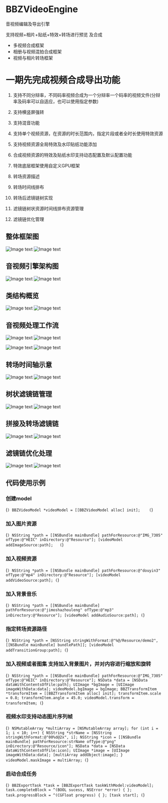 # BBZVideoEngine
音视频编辑及导出引擎

支持视频+相片+贴纸+特效+转场进行预览 及合成 
* 多视频合成框架
* 相册与视频混拍合成框架 
* 视频与相片转场框架


# 一期先完成视频合成导出功能


1. 支持不同分辩率，不同码率视频合成为一个分辩率一个码率的视频文件(分辩率及码率可以自适应，也可以使用指定参数)
1. 支持横竖屏强转
1. 支持混音功能 
1. 支持单个视频资源，在资源的时长范围内，指定片段或者全时长使用特效资源
1. 支持视频资源全局特效及水印贴纸功能添加
1. 合成视频资源的特效及贴纸水印支持动态配置及默认配置功能
1. 特效底层框架使用自定义GPU框架

1. 转场资源描述 
1. 转场时间线排布 
1. 转场后滤镜链树实现 
1. 滤镜链树状资源时间线排布资源管理 
1. 滤镜链优化管理

## 整体框架图
![Image text](http://raw.githubusercontent.com/guolai/testCoreData/master/AVFoundation.png)
![Image text](https://github.com/guolai/testCoreData/blob/master/AVFoundation.png)


## 音视频引擎架构图
![Image text](http://raw.githubusercontent.com/guolai/testCoreData/master/AVFoundatioSimpleClass.png)
![Image text](https://github.com/guolai/testCoreData/blob/master/AVFoundatioSimpleClass.png)

## 类结构概览
![Image text](http://raw.githubusercontent.com/guolai/testCoreData/master/class.png)
![Image text](https://github.com/guolai/testCoreData/blob/master/class.png)

## 音视频处理工作流
![Image text](http://raw.githubusercontent.com/guolai/testCoreData/master/DescriptionWorkFlow.png)
![Image text](https://github.com/guolai/testCoreData/blob/master/DescriptionWorkFlow.png)

![Image text](http://raw.githubusercontent.com/guolai/testCoreData/master/VideoEngineWorkFlow.png)
![Image text](https://github.com/guolai/testCoreData/blob/master/VideoEngineWorkFlow.png)


## 转场时间轴示意
![Image text](http://raw.githubusercontent.com/guolai/testCoreData/master/TransitionFlow.png)
![Image text](https://github.com/guolai/testCoreData/blob/master/TransitionFlow.png)

## 树状滤镜链管理
![Image text](http://raw.githubusercontent.com/guolai/testCoreData/master/FilterTreeManage.png)
![Image text](https://github.com/guolai/testCoreData/blob/master/FilterTreeManage.png)

## 拼接及转场滤镜链
![Image text](http://raw.githubusercontent.com/guolai/testCoreData/master/transitionAndSplice.png)
![Image text](https://github.com/guolai/testCoreData/blob/master/transitionAndSplice.png)

## 滤镜链优化处理
![Image text](http://raw.githubusercontent.com/guolai/testCoreData/master/FilterOptimization.png)
![Image text](https://github.com/guolai/testCoreData/blob/master/FilterOptimization.png)

## 代码使用示例
### 创建model
(```)
BBZVideoModel *videoModel = [[BBZVideoModel alloc] init];   
(```)

### 加入图片资源
(```)
NSString *path = [[NSBundle mainBundle] pathForResource:@"IMG_7305" ofType:@"HEIC" inDirectory:@"Resource"];
[videoModel addImageSource:path];  
(```)

### 加入视频资源
(```)
NSString *path = [[NSBundle mainBundle] pathForResource:@"douyin3" ofType:@"mp4" inDirectory:@"Resource"];
[videoModel addVideoSource:path];
(```)

### 加入背景音乐
(```)
NSString *path = [[NSBundle mainBundle] pathForResource:@"jimoshazhouleng" ofType:@"mp3" inDirectory:@"Resource"];
[videoModel addAudioSource:path];
(```)

### 指定转场资源路径
(```)
NSString *path = [NSString stringWithFormat:@"%@/Resource/demo2", [[NSBundle mainBundle] bundlePath]];
[videoModel addTransitionGroup:path];
(```)

### 加入视频或者图集 支持加入背景图片，并对内容进行缩放和旋转
(```)
NSString *path = [[NSBundle mainBundle] pathForResource:@"IMG_7305" ofType:@"HEIC" inDirectory:@"Resource"];
NSData *data = [NSData dataWithContentsOfFile:path];
UIImage *bgImage = [UIImage imageWithData:data];
videoModel.bgImage = bgImage;
BBZTransformItem *transformItem = [[BBZTransformItem alloc] init];
transformItem.scale = 0.8;
transformItem.angle = 45.0;
videoModel.transform = transformItem;
(```)

### 视频水印支持动态图片序列帧
(```)
NSMutableArray *multiArray = [NSMutableArray array];
for (int i = 1; i < 10; i++) {
    NSString *strName = [NSString stringWithFormat:@"00%d@2x", i];
    NSString *icon = [[NSBundle mainBundle] pathForResource:strName ofType:@"png" inDirectory:@"Resource/icon"];
    NSData *data = [NSData dataWithContentsOfFile:icon];
    UIImage *image = [UIImage imageWithData:data];
    [multiArray addObject:image];
}
videoModel.maskImage = multiArray;
(```)

### 启动合成任务
(```)
BBZExportTask *task = [BBZExportTask taskWithModel:videoModel];
task.completeBlock = ^(BOOL sucess, NSError *error) {
};
task.progressBlock = ^(CGFloat progress) {
};
[task start];
(```)